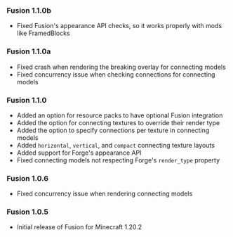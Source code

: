 ### Fusion 1.1.0b
- Fixed Fusion's appearance API checks, so it works properly with mods like FramedBlocks

### Fusion 1.1.0a
- Fixed crash when rendering the breaking overlay for connecting models
- Fixed concurrency issue when checking connections for connecting models

### Fusion 1.1.0
- Added an option for resource packs to have optional Fusion integration
- Added the option for connecting textures to override their render type
- Added the option to specify connections per texture in connecting models
- Added `horizontal`, `vertical`, and `compact` connecting texture layouts
- Added support for Forge's appearance API
- Fixed connecting models not respecting Forge's `render_type` property

### Fusion 1.0.6
- Fixed concurrency issue when rendering connecting models

### Fusion 1.0.5
- Initial release of Fusion for Minecraft 1.20.2
